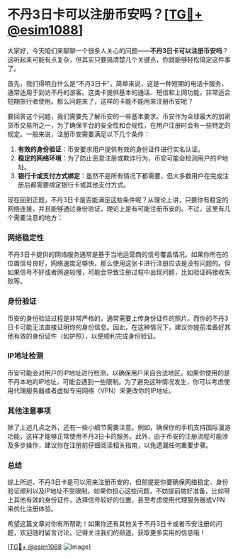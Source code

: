# 不丹3日卡可以注册币安吗？[[TG💪+ @esim1088](https://t.me/s/esim1088)]

大家好，今天咱们来聊聊一个很多人关心的问题——**不丹3日卡可以注册币安吗**？这听起来可能有点复杂，但其实只要搞清楚几个关键点，你就能够轻松搞定这件事了。

首先，我们得明白什么是“不丹3日卡”。简单来说，这是一种短期的电话卡服务，通常适用于到访不丹的游客。这类卡提供基本的通话、短信和上网功能，非常适合短期旅行者使用。那么问题来了，这样的卡能不能用来注册币安呢？

要回答这个问题，我们需要先了解币安的一些基本要求。币安作为全球最大的加密货币交易所之一，为了确保平台的安全性和合规性，在用户注册时会有一些特定的规定。一般来说，注册币安需要满足以下几个条件：

1. **有效的身份验证**：币安要求用户提供有效的身份证件进行实名认证。
2. **稳定的网络环境**：为了防止恶意注册或欺诈行为，币安可能会检测用户的IP地址。
3. **银行卡或支付方式绑定**：虽然不是所有情况下都需要，但大多数用户在完成注册后都需要绑定银行卡或其他支付方式。

现在回到正题，不丹3日卡是否能满足这些条件呢？从理论上讲，只要你有稳定的网络连接，并且能够通过身份验证，理论上是有可能注册币安的。不过，这里有几个需要注意的地方：

### 网络稳定性

不丹3日卡提供的网络服务通常是基于当地运营商的信号覆盖情况。如果你所在的位置信号良好，网络速度足够快，那么使用这张卡进行注册应该是没有问题的。但如果信号不好或者网速较慢，可能会导致注册过程中出现问题，比如验证码接收失败等。

### 身份验证

币安的身份验证过程是非常严格的，通常需要上传身份证件的照片。而你的不丹3日卡可能无法直接证明你的身份信息。因此，在这种情况下，建议你提前准备好其他有效的身份证件（如护照），以便顺利完成身份验证。

### IP地址检测

币安可能会对用户的IP地址进行检测，以确保用户来自合法地区。如果你使用的是不丹本地的IP地址，可能会遇到一些限制。为了避免这种情况发生，你可以考虑使用代理服务器或者虚拟专用网络（VPN）来更改你的IP地址。

### 其他注意事项

除了上述几点之外，还有一些小细节需要注意。例如，确保你的手机支持国际漫游功能，这样才能够正常使用不丹3日卡的服务。此外，由于币安的注册流程可能涉及多步操作，建议你在注册前仔细阅读相关指南，以免遗漏任何重要步骤。

### 总结

综上所述，不丹3日卡是可以用来注册币安的，但前提是你要确保网络稳定、身份验证顺利以及IP地址不受限制。如果你担心这些问题，不妨提前做好准备，比如带上其他有效的身份证件，选择信号较好的位置，甚至考虑使用代理服务器或VPN来优化注册体验。

希望这篇文章对你有所帮助！如果你还有其他关于不丹3日卡或者币安注册的问题，欢迎随时留言讨论。记得关注我们的频道，获取更多实用的信息哦！

[[TG💪+ @esim1088](https://t.me/s/esim1088) ![Image](https://i.postimg.cc/4NQfJmqS/Snipaste-2025-05-13-00-14-12.png)]